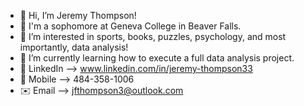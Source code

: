 - 👋 Hi, I’m Jeremy Thompson!
- 🎒 I'm a sophomore at Geneva College in Beaver Falls.
- 👀 I’m interested in sports, books, puzzles, psychology, and most importantly, data analysis!
- 🌱 I’m currently learning how to execute a full data analysis project.
- 🔗 LinkedIn --> www.linkedin.com/in/jeremy-thompson33
- 📱 Mobile --> 484-358-1006
- ✉️ Email --> jfthompson3@outlook.com



<!---
Jeremy-Thompson33/Jeremy-Thompson33 is a ✨ special ✨ repository because its `README.md` (this file) appears on your GitHub profile.
You can click the Preview link to take a look at your changes.
--->

